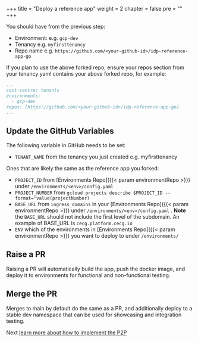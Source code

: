 +++
title = "Deploy a reference app"
weight = 2
chapter = false
pre = ""
+++

You should have from the previous step:

* Environment: e.g. `gcp-dev`
* Tenancy e.g. `myfirsttenancy`
* Repo name e.g. `https://github.com/<your-github-id>/idp-reference-app-go`


If you plan to use the above forked repo, ensure your repos section from your tenancy yaml contains your above forked repo, for example:

```yaml
...
cost-centre: tenants
environments:
  - gcp-dev
repos: [https://github.com/<your-github-id>/idp-reference-app-go]
...
```

## Update the GitHub Variables

The following variable in GitHub needs to be set:

* `TENANT_NAME` from the tenancy you just created e.g. myfirsttenancy

Ones that are likely the same as the reference app you forked:

* `PROJECT_ID` from [Environments Repo]({{< param environmentRepo >}}) under `/environments/<env>/config.yaml`
* `PROJECT_NUMBER` from `gcloud projects describe $PROJECT_ID --format="value(projectNumber)`
* `BASE_URL` from `ingress_domains` in your [Environments Repo]({{< param environmentRepo >}}) under `/environments/<env>/config.yaml` . **Note** the `BASE_URL` should not include the first level of the subdomain. An example of BASE_URL is `cecg.platform.cecg.io`
* `ENV` which of the environments in [Environments Repo]({{< param environmentRepo >}}) you want to deploy to under `/environments/`

## Raise a PR

Raising a PR will automatically build the app, push the docker image, and deploy it to
environments for functional and non-functional testing.

## Merge the PR

Merges to main by default do the same as a PR, and additionally deploy to a stable dev namespace that
can be used for showcasing and integration testing.

Next [learn more about how to implement the P2P](../../p2p)
